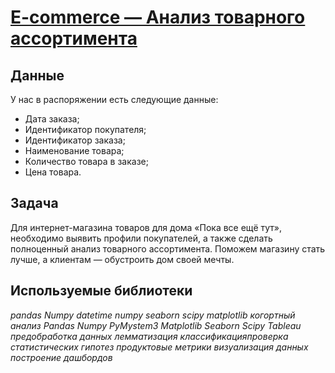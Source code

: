 # [E-commerce — Анализ товарного ассортимента][1]

## Данные

У нас в распоряжении есть следующие данные:

- Дата заказа;
- Идентификатор покупателя;
- Идентификатор заказа;
- Наименование товара;
- Количество товара в заказе;
- Цена товара.

 
## Задача

Для интернет-магазина товаров для дома «Пока все ещё тут», необходимо выявить профили покупателей, а также сделать полноценный анализ товарного ассортимента. Поможем магазину стать лучше, а клиентам — обустроить дом своей мечты.


## Используемые библиотеки
*pandas* *Numpy* *datetime numpy seaborn scipy matplotlib когортный анализ* 
*Pandas Numpy PyMystem3 Matplotlib Seaborn Scipy Tableau предобработка данных лемматизация классификацияпроверка статистических гипотез продуктовые метрики визуализация данных построение дашбордов*

[1]:e-commerce.ipynb
